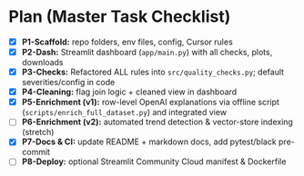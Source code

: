 # Plan (Master Task Checklist)

- [x] **P1-Scaffold:** repo folders, env files, config, Cursor rules
- [x] **P2-Dash:** Streamlit dashboard (`app/main.py`) with all checks, plots, downloads
- [x] **P3-Checks:** Refactored ALL rules into `src/quality_checks.py`; default severities/config in code
- [x] **P4-Cleaning:** flag join logic + cleaned view in dashboard
- [x] **P5-Enrichment (v1):** row-level OpenAI explanations via offline script (`scripts/enrich_full_dataset.py`) and integrated view
- [ ] **P6-Enrichment (v2):** automated trend detection & vector-store indexing (stretch)
- [x] **P7-Docs & CI:** update README + markdown docs, add pytest/black pre-commit
- [ ] **P8-Deploy:** optional Streamlit Community Cloud manifest & Dockerfile
